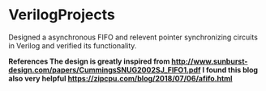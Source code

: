 # VerilogProjects

Designed a asynchronous FIFO and relevent pointer synchronizing circuits in Verilog and verified its functionality.

<b>References
The design is greatly inspired from http://www.sunburst-design.com/papers/CummingsSNUG2002SJ_FIFO1.pdf
I found this blog also very helpful https://zipcpu.com/blog/2018/07/06/afifo.html
